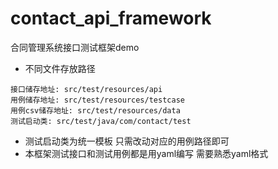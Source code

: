 # contact_api_framework
合同管理系统接口测试框架demo

- 不同文件存放路径
```
接口储存地址: src/test/resources/api
用例储存地址: src/test/resources/testcase
用例csv储存地址: src/test/resources/data
测试启动类: src/test/java/com/contact/test
```


- 测试启动类为统一模板 只需改动对应的用例路径即可
- 本框架测试接口和测试用例都是用yaml编写 需要熟悉yaml格式
